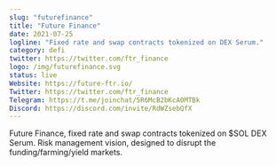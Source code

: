 ```yaml
---
slug: "futurefinance"
title: "Future Finance"
date: 2021-07-25
logline: "Fixed rate and swap contracts tokenized on DEX Serum."
category: defi
twitter: https://twitter.com/ftr_finance
logo: /img/futurefinance.svg
status: live
Website: https://future-ftr.io/
Twitter: https://twitter.com/ftr_finance
Telegram: https://t.me/joinchat/5R6McB2bKcA0MTBk
Discord: https://discord.com/invite/RdWZsebQfX
---
```


Future Finance, fixed rate and swap contracts tokenized on $SOL DEX Serum. Risk management vision, designed to disrupt the funding/farming/yield markets.
